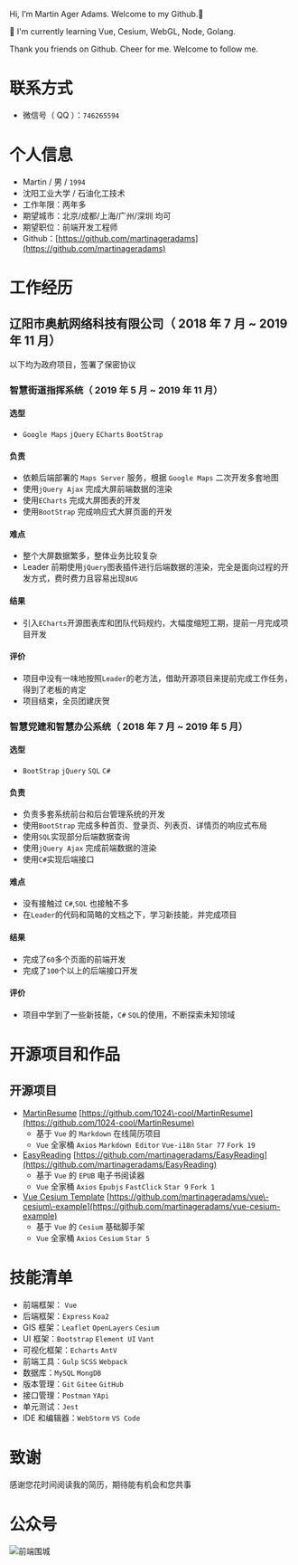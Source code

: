 Hi, I’m Martin Ager Adams. Welcome to my Github.👋

🌱 I'm currently learning Vue, Cesium, WebGL, Node, Golang. 

Thank you friends on Github. Cheer for me. Welcome to follow me. 

# 联系方式

*   微信号（ QQ ）：`746265594`

# 个人信息

*   Martin / 男 / `1994`
*   沈阳工业大学 / 石油化工技术
*   工作年限：两年多
*   期望城市：北京/成都/上海/广州/深圳 均可
*   期望职位：前端开发工程师
*   Github：[https://github.com/martinageradams](https://github.com/martinageradams)

# 工作经历

## 辽阳市奥航网络科技有限公司（ 2018 年 7 月 ~ 2019 年 11 月）

以下均为政府项目，签署了保密协议

### 智慧街道指挥系统（ 2019 年 5 月 ~ 2019 年 11 月）

#### 选型

*   `Google Maps` `jQuery` `ECharts` `BootStrap`

#### 负责

*   依赖后端部署的 `Maps Server` 服务，根据 `Google Maps` 二次开发多套地图
*   使用`jQuery Ajax` 完成大屏前端数据的渲染
*   使用`ECharts` 完成大屏图表的开发
*   使用`BootStrap` 完成响应式大屏页面的开发

#### 难点

*   整个大屏数据繁多，整体业务比较复杂
*   Leader 前期使用`jQuery`图表插件进行后端数据的渲染，完全是面向过程的开发方式，费时费力且容易出现`BUG`

#### 结果

*   引入`ECharts`开源图表库和团队代码规约，大幅度缩短工期，提前一月完成项目开发

#### 评价

*   项目中没有一味地按照`Leader`的老方法，借助开源项目来提前完成工作任务，得到了老板的肯定
*   项目结束，全员团建庆贺

### 智慧党建和智慧办公系统（ 2018 年 7 月 ~ 2019 年 5 月）

#### 选型

*   `BootStrap` `jQuery` `SQL` `C#`

#### 负责

*   负责多套系统前台和后台管理系统的开发
*   使用`BootStrap` 完成多种首页、登录页、列表页、详情页的响应式布局
*   使用`SQL`实现部分后端数据查询
*   使用`jQuery Ajax` 完成前端数据的渲染
*   使用`C#`实现后端接口

#### 难点

*   没有接触过 `C#`,`SQL` 也接触不多
*   在`Leader`的代码和简略的文档之下，学习新技能，并完成项目

#### 结果

*   完成了`60`多个页面的前端开发
*   完成了`100`个以上的后端接口开发

#### 评价

*   项目中学到了一些新技能，`C#` `SQL`的使用，不断探索未知领域

# 开源项目和作品

## 开源项目

*   [MartinResume](https://github.com/1024-cool/MartinResume) [https://github.com/1024\-cool/MartinResume](https://github.com/1024-cool/MartinResume)
    *   基于 `Vue` 的 `Markdown` 在线简历项目
    *   `Vue` 全家桶 `Axios` `Markdown Editor` `Vue-i18n` `Star 77` `Fork 19`
*   [EasyReading](https://github.com/martinageradams/EasyReading) [https://github.com/martinageradams/EasyReading](https://github.com/martinageradams/EasyReading)
    *   基于 `Vue` 的 `EPUB` 电子书阅读器
    *   `Vue` 全家桶 `Axios` `Epubjs` `FastClick` `Star 9` `Fork 1`
*   [Vue Cesium Template](https://github.com/martinageradams/vue-cesium-example) [https://github.com/martinageradams/vue\-cesium\-example](https://github.com/martinageradams/vue-cesium-example)
    *   基于 `Vue` 的 `Cesium` 基础脚手架
    *   `Vue` 全家桶 `Axios` `Cesium` `Star 5`

# 技能清单

*   前端框架： `Vue`
*   后端框架：`Express` `Koa2`
*   GIS 框架：`Leaflet` `OpenLayers` `Cesium`
*   UI 框架：`Bootstrap` `Element UI` `Vant`
*   可视化框架：`Echarts` `AntV`
*   前端工具：`Gulp` `SCSS` `Webpack`
*   数据库：`MySQL` `MongDB`
*   版本管理：`Git` `Gitee` `GitHub`
*   接口管理：`Postman` `YApi`
*   单元测试：`Jest`
*   IDE 和编辑器：`WebStorm` `VS Code`

# 致谢

感谢您花时间阅读我的简历，期待能有机会和您共事

# 公众号
![前端围城](https://user-images.githubusercontent.com/51536312/109206254-96b9b800-77e2-11eb-8c58-72e045eba38d.png)
